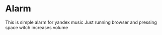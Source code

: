# Alarm
This is simple alarm for yandex music
Just running browser and pressing space witch increases volume
